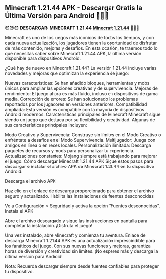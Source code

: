 ## Minecraft 1.21.44 APK - Descargar Gratis la Última Versión para Android 💎💎💎

😈😈😈 **DESCARGAR: MINECRAFT 1.21.44 [Minecraft 1.21.44](https://apktoca.com/minecraft-1-21-44-apk)** 🫠🫠🫠

Minecraft es uno de los juegos más icónicos de todos los tiempos, y con cada nueva actualización, los jugadores tienen la oportunidad de disfrutar de más contenido, mejoras y desafíos. En esta ocasión, te traemos todo lo que necesitas saber sobre Minecraft 1.21.44 APK, la última versión disponible para dispositivos Android.

¿Qué hay de nuevo en Minecraft 1.21.44?
La versión 1.21.44 incluye varias novedades y mejoras que optimizan la experiencia de juego:

Nuevas características: Se han añadido bloques, herramientas y mobs únicos para ampliar las opciones creativas y de supervivencia.
Mejoras de rendimiento: El juego ahora es más fluido, incluso en dispositivos de gama media.
Corrección de errores: Se han solucionado los problemas reportados por los jugadores en versiones anteriores.
Compatibilidad ampliada: Esta versión es compatible con la mayoría de dispositivos Android modernos.
Características principales de Minecraft
Minecraft sigue siendo un juego que destaca por su flexibilidad y creatividad. Algunas de sus características principales incluyen:

Modo Creativo y Supervivencia: Construye sin límites en el Modo Creativo o enfréntate a desafíos en el Modo Supervivencia.
Multijugador: Juega con amigos en línea o en redes locales.
Personalización ilimitada: Descarga paquetes de recursos y mods para personalizar tu experiencia.
Actualizaciones constantes: Mojang siempre está trabajando para mejorar el juego.
Cómo descargar Minecraft 1.21.44 APK
Sigue estos pasos para descargar e instalar el archivo APK de Minecraft 1.21.44 en tu dispositivo Android:

Descarga el archivo APK

Haz clic en el enlace de descarga proporcionado para obtener el archivo seguro y actualizado.
Habilita las instalaciones de fuentes desconocidas

Ve a Configuración > Seguridad y activa la opción "Fuentes desconocidas".
Instala el APK

Abre el archivo descargado y sigue las instrucciones en pantalla para completar la instalación.
¡Disfruta el juego!

Una vez instalado, abre Minecraft y comienza tu aventura.
Enlace de descarga
Minecraft 1.21.44 APK es una actualización imprescindible para los fanáticos del juego. Con sus nuevas funciones y mejoras, garantiza horas de diversión y creatividad sin límites. ¡No esperes más y descarga la última versión para Android!

Nota: Recuerda descargar siempre desde fuentes confiables para proteger tu dispositivo.
